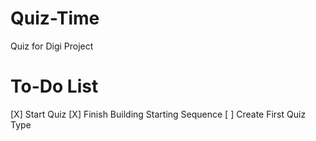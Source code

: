 # Quiz-Time
Quiz for Digi Project

# To-Do List
[X] Start Quiz
[X] Finish Building Starting Sequence
[ ] Create First Quiz Type
